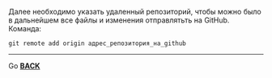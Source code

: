 Далее необходимо указать удаленный репозиторий, чтобы можно было в дальнейшем все файлы и изменения отправлятьть на GitHub. Команда:

```bash=
git remote add origin адрес_репозитория_на_github
```
___
Go [**BACK**](readme.md)